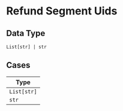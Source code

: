 
# Refund Segment Uids

## Data Type

`List[str] | str`

## Cases

| Type |
|  --- |
| `List[str]` |
| `str` |


